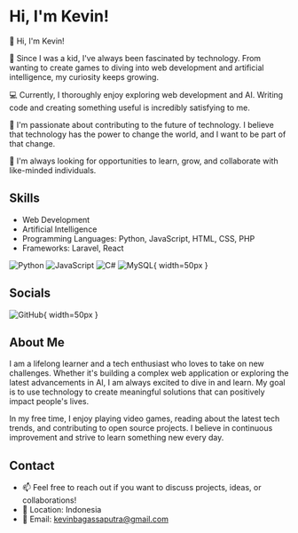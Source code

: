 # Hi, I'm Kevin!

<p align="left">👋 Hi, I'm Kevin!</p>

<p align="left">🌟 Since I was a kid, I've always been fascinated by technology. From wanting to create games to diving into web development and artificial intelligence, my curiosity keeps growing.</p>

<p align="left">💻 Currently, I thoroughly enjoy exploring web development and AI. Writing code and creating something useful is incredibly satisfying to me.</p>

<p align="left">🚀 I'm passionate about contributing to the future of technology. I believe that technology has the power to change the world, and I want to be part of that change.</p>

<p align="left">🌱 I'm always looking for opportunities to learn, grow, and collaborate with like-minded individuals.</p>

## Skills
- Web Development
- Artificial Intelligence
- Programming Languages: Python, JavaScript, HTML, CSS, PHP
- Frameworks: Laravel, React

![Python](https://raw.githubusercontent.com/danielcranney/readme-generator/main/public/icons/skills/python-colored.svg) ![JavaScript](https://raw.githubusercontent.com/danielcranney/readme-generator/main/public/icons/skills/javascript-colored.svg) ![C#](https://raw.githubusercontent.com/danielcranney/readme-generator/main/public/icons/skills/c%23-colored.svg) ![MySQL](https://raw.githubusercontent.com/danielcranney/readme-generator/main/public/icons/skills/mysql-colored.svg){ width=50px }

## Socials
![GitHub](https://raw.githubusercontent.com/danielcranney/readme-generator/main/public/icons/socials/github-dark.svg){ width=50px }

## About Me
<p align="left">I am a lifelong learner and a tech enthusiast who loves to take on new challenges. Whether it's building a complex web application or exploring the latest advancements in AI, I am always excited to dive in and learn. My goal is to use technology to create meaningful solutions that can positively impact people's lives.</p>

<p align="left">In my free time, I enjoy playing video games, reading about the latest tech trends, and contributing to open source projects. I believe in continuous improvement and strive to learn something new every day.</p>

## Contact
- 📫 Feel free to reach out if you want to discuss projects, ideas, or collaborations!
- 📍 Location: Indonesia
- 📧 Email: [kevinbagassaputra@gmail.com](mailto:kevinbagassaputra@gmail.com)
